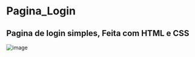 <h1>Pagina_Login</h1>

<h2> Pagina de login simples, Feita com HTML e CSS</h2>

![image](https://user-images.githubusercontent.com/63453751/152863590-0325d0b9-6a45-47ed-8aa3-049b2a95f8e3.png)
